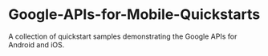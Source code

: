 # Google-APIs-for-Mobile-Quickstarts
A collection of quickstart samples demonstrating the Google APIs for Android and iOS.
